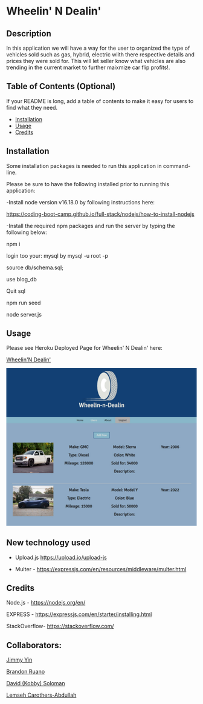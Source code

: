 # Wheelin' N Dealin'

## Description

In this application we will have a way for the user to organized the type of vehicles sold such as gas, hybrid, electric wiith there respective details and prices they were sold for.  This will let seller know what vehicles are also trending in the current market to further maixmize car flip profits!.


## Table of Contents (Optional)

If your README is long, add a table of contents to make it easy for users to find what they need.

- [Installation](#installation)
- [Usage](#usage)
- [Credits](#credits)

## Installation

Some installation packages is needed to run this application in command-line.

Please be sure to have the following installed prior to running this application:

-Install node version v16.18.0 by following instructions here:

https://coding-boot-camp.github.io/full-stack/nodejs/how-to-install-nodejs

-Install the required npm packages and run the server by typing the following below:

npm i

login too your: mysql by mysql -u root -p

source db/schema.sql;

use blog_db

Quit sql

npm run seed

node server.js

## Usage

Please see Heroku Deployed Page for Wheelin' N Dealin' here:

<a href="https://aqueous-inlet-27718.herokuapp.com/login/">Wheelin'N Dealin'</a>


![alt text](./public/images/WNDsnipp.jpg)



## New technology used
- Upload.js https://upload.io/upload-js

- Multer - https://expressjs.com/en/resources/middleware/multer.html
## Credits

Node.js - https://nodejs.org/en/

EXPRESS - https://expressjs.com/en/starter/installing.html

StackOverflow- https://stackoverflow.com/

## Collaborators:
<a href="https://github.com/xKranze">Jimmy Yin</a> 

<a href="https://github.com/bruano95">Brandon Ruano</a> 

<a href="https://github.com/DKsolomon">David (Kobby) Soloman</a> 

<a href="https://github.com/lemsehcar">Lemseh Carothers-Abdullah</a>